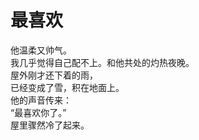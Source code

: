 # 最喜欢

他温柔又帅气。
\
我几乎觉得自己配不上。和他共处的灼热夜晚。
\
屋外刚才还下着的雨，
\
已经变成了雪，积在地面上。
\
他的声音传来：
\
“最喜欢你了。”
\
屋里骤然冷了起来。















